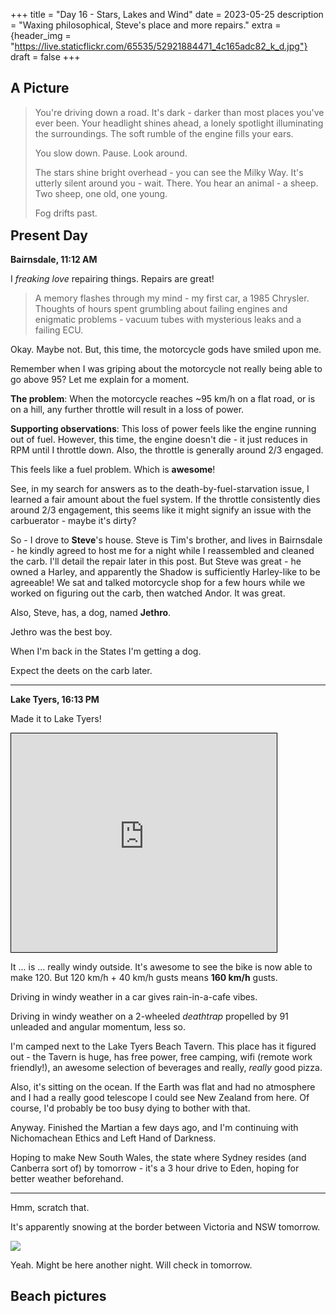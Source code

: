 +++
title = "Day 16 - Stars, Lakes and Wind"
date = 2023-05-25
description = "Waxing philosophical, Steve's place and more repairs."
extra = {header_img = "https://live.staticflickr.com/65535/52921884471_4c165adc82_k_d.jpg"}
draft = false
+++

## A Picture

> You're driving down a road. It's dark - darker than most places you've ever been. Your headlight shines ahead, a lonely spotlight illuminating the surroundings. The soft rumble of the engine fills your ears. 
>
> You slow down. Pause. Look around.
>
> The stars shine bright overhead - you can see the Milky Way. It's utterly silent around you - wait. There. You hear an animal - a sheep. Two sheep, one old, one young. 
>
> Fog drifts past. 

<div class="gallery">
    <a href="https://live.staticflickr.com/65535/52922337508_568a62a1c1_o_d.jpg" data-ngthumb="https://live.staticflickr.com/65535/52922337508_7eeb129fff_c_d.jpg"></a>
</div>
<div class="gallery" style="margin-top: -1.05em;">
    <a href="https://live.staticflickr.com/65535/52922269035_8ef9871cd3_o_d.jpg" data-ngthumb="https://live.staticflickr.com/65535/52922269035_793ec05407_c_d.jpg"></a>
    <a href="https://live.staticflickr.com/65535/52922337503_c8ce86834a_o_d.jpg" data-ngthumb="https://live.staticflickr.com/65535/52922337503_3f8ed01a14_c_d.jpg"></a>
</div>

## Present Day

**Bairnsdale, 11:12 AM**

I *freaking love* repairing things. Repairs are great! 

> A memory flashes through my mind - my first car, a 1985 Chrysler. Thoughts of hours spent grumbling about failing engines and enigmatic problems - vacuum tubes with mysterious leaks and a failing ECU.

Okay. Maybe not. But, this time, the motorcycle gods have smiled upon me. 

Remember when I was griping about the motorcycle not really being able to go above 95? Let me explain for a moment. 

**The problem**: When the motorcycle reaches ~95 km/h on a flat road, or is on a hill, any further throttle will result in a loss of power.

**Supporting observations**: This loss of power feels like the engine running out of fuel. However, this time, the engine doesn't die - it just reduces in RPM until I throttle down. Also, the throttle is generally around 2/3 engaged. 

This feels like a fuel problem. Which is **awesome**!

See, in my search for answers as to the death-by-fuel-starvation issue, I learned a fair amount about the fuel system. If the throttle consistently dies around 2/3 engagement, this seems like it might signify an issue with the carbuerator - maybe it's dirty?

So - I drove to **Steve**'s house. Steve is Tim's brother, and lives in Bairnsdale - he kindly agreed to host me for a night while I reassembled and cleaned the carb. I'll detail the repair later in this post. But Steve was great - he owned a Harley, and apparently the Shadow is sufficiently Harley-like to be agreeable! We sat and talked motorcycle shop for a few hours while we worked on figuring out the carb, then watched Andor. It was great.

Also, Steve, has, a dog, named **Jethro**. 

<div class="gallery">
    <a href="https://live.staticflickr.com/65535/52924455505_5aa69d6076_o_d.jpg" data-ngthumb="https://live.staticflickr.com/65535/52924455505_dcc2577c96_c_d.jpg"></a>
</div>

Jethro was the best boy. 

When I'm back in the States I'm getting a dog. 

Expect the deets on the carb later. 

---

**Lake Tyers, 16:13 PM**

Made it to Lake Tyers!

<iframe width="425" height="350" frameborder="0" scrolling="no" marginheight="0" marginwidth="0" src="https://www.openstreetmap.org/export/embed.html?bbox=148.07261466979983%2C-37.86262336561092%2C148.09471607208255%2C-37.851983962135606&amp;layer=mapnik&amp;marker=-37.857303855828924%2C148.08366537094116" style="border: 1px solid black"></iframe>

It ... is ... really windy outside. It's awesome to see the bike is now able to make 120. But 120 km/h + 40 km/h gusts means **160 km/h** gusts. 

Driving in windy weather in a car gives rain-in-a-cafe vibes. 

Driving in windy weather on a 2-wheeled *deathtrap* propelled by 91 unleaded and angular momentum, less so. 

I'm camped next to the Lake Tyers Beach Tavern. This place has it figured out - the Tavern is huge, has free power, free camping, wifi (remote work friendly!), an awesome selection of beverages and really, *really* good pizza. 

Also, it's sitting on the ocean. If the Earth was flat and had no atmosphere and I had a really good telescope I could see New Zealand from here. Of course, I'd probably be too busy dying to bother with that. 

Anyway. Finished the Martian a few days ago, and I'm continuing with Nichomachean Ethics and Left Hand of Darkness. 

Hoping to make New South Wales, the state where Sydney resides (and Canberra sort of) by tomorrow - it's a 3 hour drive to Eden, hoping for better weather beforehand. 

---

Hmm, scratch that. 

It's apparently snowing at the border between Victoria and NSW tomorrow. 

<img src="https://live.staticflickr.com/65535/52924671883_a36bc9f5ef_o_d.gif" style="margin: 0 auto; display: block; margin-top: 0.5em; margin-bottom: 0.5em;" /> 

Yeah. Might be here another night. Will check in tomorrow. 

## Beach pictures

<div class="gallery">
    <a href="https://live.staticflickr.com/65535/52921302212_1e07c3bc6f_k_d.jpg" data-ngthumb="https://live.staticflickr.com/65535/52921302212_14d40472b9_c_d.jpg"></a>
    <a href="https://live.staticflickr.com/65535/52921884531_52764018e2_k_d.jpg" data-ngthumb="https://live.staticflickr.com/65535/52921884531_8a4ebdc8cc_c_d.jpg"></a>
    <a href="https://live.staticflickr.com/65535/52922268940_979693b36d_k_d.jpg" data-ngthumb="https://live.staticflickr.com/65535/52922268940_4610c73630_c_d.jpg"></a>
    <a href="https://live.staticflickr.com/65535/52921884461_53137c62a6_k_d.jpg" data-ngthumb="https://live.staticflickr.com/65535/52921884461_def742ff9b_c_d.jpg"></a>
    <a href="https://live.staticflickr.com/65535/52921884471_84df14b26f_o_d.jpg" data-ngthumb="https://live.staticflickr.com/65535/52921884471_712cf6febe_c_d.jpg"></a>
    <a href="https://live.staticflickr.com/65535/52921302097_5952807671_o_d.jpg" data-ngthumb="https://live.staticflickr.com/65535/52921302097_4d86f0322b_c_d.jpg"></a>
</div>